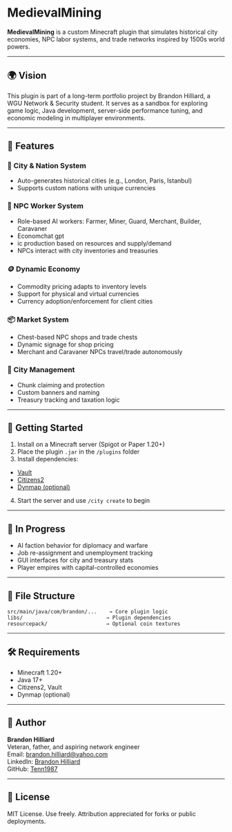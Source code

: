 # MedievalMining

**MedievalMining** is a custom Minecraft plugin that simulates historical city economies, NPC labor systems,
and trade networks inspired by 1500s world powers.

---

## 🌍 Vision

This plugin is part of a long-term portfolio project by Brandon Hilliard, a WGU Network & Security student.
It serves as a sandbox for exploring game logic, Java development, server-side performance tuning,
and economic modeling in multiplayer environments.

---

## 🔧 Features

### 🏰 City & Nation System
- Auto-generates historical cities (e.g., London, Paris, Istanbul)
- Supports custom nations with unique currencies

### 👷 NPC Worker System
- Role-based AI workers: Farmer, Miner, Guard, Merchant, Builder, Caravaner
- Economchat gpt
- ic production based on resources and supply/demand
- NPCs interact with city inventories and treasuries

### 🪙 Dynamic Economy
- Commodity pricing adapts to inventory levels
- Support for physical and virtual currencies
- Currency adoption/enforcement for client cities

### 📦 Market System
- Chest-based NPC shops and trade chests
- Dynamic signage for shop pricing
- Merchant and Caravaner NPCs travel/trade autonomously

### 🧱 City Management
- Chunk claiming and protection
- Custom banners and naming
- Treasury tracking and taxation logic

---

## 🚀 Getting Started

1. Install on a Minecraft server (Spigot or Paper 1.20+)
2. Place the plugin `.jar` in the `/plugins` folder
3. Install dependencies:
  - [Vault](https://www.spigotmc.org/resources/vault.34315/)
  - [Citizens2](https://github.com/CitizensDev/Citizens2)
  - [Dynmap (optional)](https://github.com/webbukkit/dynmap)
4. Start the server and use `/city create` to begin

---

## 🧪 In Progress
- AI faction behavior for diplomacy and warfare
- Job re-assignment and unemployment tracking
- GUI interfaces for city and treasury stats
- Player empires with capital-controlled economies

---

## 📂 File Structure

```
src/main/java/com/brandon/...    → Core plugin logic
libs/                           → Plugin dependencies
resourcepack/                   → Optional coin textures
```

---

## 🛠️ Requirements

- Minecraft 1.20+
- Java 17+
- Citizens2, Vault
- Dynmap (optional)

---

## 🧑 Author

**Brandon Hilliard**  
Veteran, father, and aspiring network engineer  
Email: brandon.hilliard@yahoo.com  
LinkedIn: [Brandon Hilliard](https://www.linkedin.com/in/brandon-hilliard-loto-missouri)  
GitHub: [Tenn1987](https://github.com/Tenn1987)

---

## 📜 License

MIT License. Use freely. Attribution appreciated for forks or public deployments.

